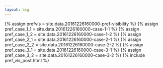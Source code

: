 ```yaml
---
layout: big
---
```

{% assign prefvis = site.data.20161226160000-pref-visibility %}
{% assign pref_case_1_1 = site.data.20161226160000-case-1-1 %}
{% assign pref_case_1_2 = site.data.20161226160000-case-1-2 %}
{% assign pref_case_2_1 = site.data.20161226160000-case-2-1 %}
{% assign pref_case_2_2 = site.data.20161226160000-case-2-2 %}
{% assign pref_case_3_1 = site.data.20161226160000-case-3-1 %}
{% assign pref_case_3_2 = site.data.20161226160000-case-3-2 %}
{% include pref_vis_post.html %}
